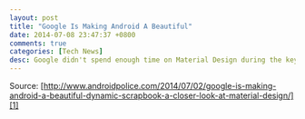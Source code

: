 ```yaml
---
layout: post
title: "Google Is Making Android A Beautiful"
date: 2014-07-08 23:47:37 +0800
comments: true
categories: [Tech News]
desc: Google didn't spend enough time on Material Design during the keynote. We saw a beautiful video and learned a little bit about the intent and thought behind Google's new cross-platform look (which we actually saw a bit earlier than anticipated), but there's so much more to be said. Having attended as many design sessions as possible during I/O, I think it's worth taking a somewhat closer look at Material Design. In this post we'll attempt to scratch a little bit deeper into what Material means, why it's awesome, and why it's a forward-looking move for Google.
---
```


Source: [http://www.androidpolice.com/2014/07/02/google-is-making-android-a-beautiful-dynamic-scrapbook-a-closer-look-at-material-design/][1]

[1]: http://www.androidpolice.com/2014/07/02/google-is-making-android-a-beautiful-dynamic-scrapbook-a-closer-look-at-material-design/